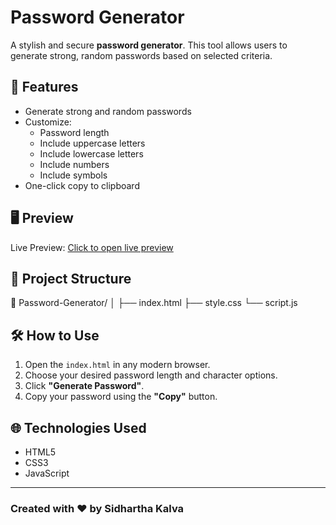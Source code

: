 # Password Generator

A stylish and secure **password generator**. This tool allows users to generate strong, random passwords based on selected criteria.

## 🚀 Features

- Generate strong and random passwords
- Customize:
  - Password length
  - Include uppercase letters
  - Include lowercase letters
  - Include numbers
  - Include symbols
- One-click copy to clipboard

## 🖥️ Preview

Live Preview: [Click to open live preview ](https://passwordgenerator29.netlify.app/)


## 📂 Project Structure

📁 Password-Generator/
│
├── index.html 
├── style.css 
└── script.js 


## 🛠️ How to Use

1. Open the `index.html` in any modern browser.
2. Choose your desired password length and character options.
3. Click **"Generate Password"**.
4. Copy your password using the **"Copy"** button.

## 🌐 Technologies Used

- HTML5
- CSS3 
- JavaScript 

---
### Created with ❤️ by Sidhartha Kalva
